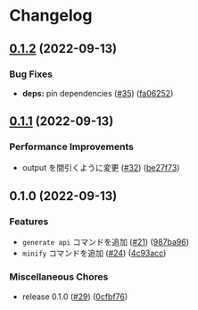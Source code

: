 # Changelog

## [0.1.2](https://github.com/jp-postal-code/address-data-generator/compare/address-data-generator-v0.1.1...address-data-generator-v0.1.2) (2022-09-13)


### Bug Fixes

* **deps:** pin dependencies ([#35](https://github.com/jp-postal-code/address-data-generator/issues/35)) ([fa06252](https://github.com/jp-postal-code/address-data-generator/commit/fa062526893abb7f32def2594d2dcf76d12d1e5d))

## [0.1.1](https://github.com/jp-postal-code/address-data-generator/compare/address-data-generator-v0.1.0...address-data-generator-v0.1.1) (2022-09-13)


### Performance Improvements

* output を間引くように変更 ([#32](https://github.com/jp-postal-code/address-data-generator/issues/32)) ([be27f73](https://github.com/jp-postal-code/address-data-generator/commit/be27f7318a046c09ec3d146a531e245e12250587))

## 0.1.0 (2022-09-13)


### Features

* `generate api` コマンドを追加 ([#21](https://github.com/jp-postal-code/address-data-generator/issues/21)) ([987ba96](https://github.com/jp-postal-code/address-data-generator/commit/987ba9662eb85179e1c940860087322a7c0fdbad))
* `minify` コマンドを追加 ([#24](https://github.com/jp-postal-code/address-data-generator/issues/24)) ([4c93acc](https://github.com/jp-postal-code/address-data-generator/commit/4c93accac4ab2d8441fa86af8e9fa7c127449bcf))


### Miscellaneous Chores

* release 0.1.0 ([#29](https://github.com/jp-postal-code/address-data-generator/issues/29)) ([0cfbf76](https://github.com/jp-postal-code/address-data-generator/commit/0cfbf769e4e57436d9cd3fe201ecdc35aee43d87))
